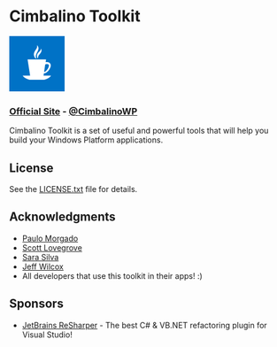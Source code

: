# Cimbalino Toolkit

![Cimbalino Toolkit][3]

### [Official Site][1] - [@CimbalinoWP][2]

Cimbalino Toolkit is a set of useful and powerful tools that will help you build your Windows Platform applications.

## License

See the [LICENSE.txt][4] file for details.

## Acknowledgments

* [Paulo Morgado](https://twitter.com/PauloMorgado)
* [Scott Lovegrove](https://twitter.com/scottisafool)
* [Sara Silva](https://twitter.com/saramgsilva)
* [Jeff Wilcox](https://twitter.com/jeffwilcox)
* All developers that use this toolkit in their apps! :)

## Sponsors

* [JetBrains ReSharper][5] - The best C# & VB.NET refactoring plugin for Visual Studio!

[1]: http://cimbalino.org
[2]: http://twitter.com/CimbalinoWP
[3]: https://github.com/Cimbalino/Cimbalino-Toolkit/raw/master/Cimbalino.Toolkit.png "Cimbalino Toolkit"
[4]: https://github.com/Cimbalino/Cimbalino-Toolkit/raw/master/LICENSE.txt "Cimbalino Toolkit License"
[5]: http://www.jetbrains.com/resharper